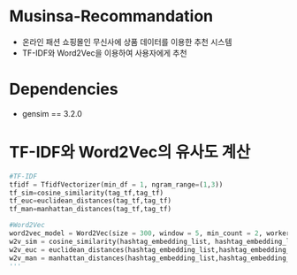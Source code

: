 # Musinsa-Recommandation

- 온라인 패션 쇼핑몰인 무신사에 상품 데이터를 이용한 추천 시스템
- TF-IDF와 Word2Vec을 이용하여 사용자에게 추천

# Dependencies

- gensim == 3.2.0

# TF-IDF와 Word2Vec의 유사도 계산
```python
#TF-IDF
tfidf = TfidfVectorizer(min_df = 1, ngram_range=(1,3))
tf_sim=cosine_similarity(tag_tf,tag_tf)
tf_euc=euclidean_distances(tag_tf,tag_tf)
tf_man=manhattan_distances(tag_tf,tag_tf)

#Word2Vec
word2vec_model = Word2Vec(size = 300, window = 5, min_count = 2, workers = 2)
w2v_sim = cosine_similarity(hashtag_embedding_list, hashtag_embedding_list)
w2v_euc = euclidean_distances(hashtag_embedding_list,hashtag_embedding_list)
w2v_man = manhattan_distances(hashtag_embedding_list,hashtag_embedding_list)
'''
